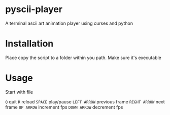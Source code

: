 # pyscii-player
A terminal ascii art animation player using curses and python

# Installation 
Place copy the script to a folder within you path. Make sure it's
executable

# Usage
Start with <pyscii-player> file


`Q` quit
`R` reload
`SPACE` play/pause
`LEFT ARROW` previous frame
`RIGHT ARROW` next frame
`UP ARROW` increment fps
`DOWN ARROW` decrement fps
